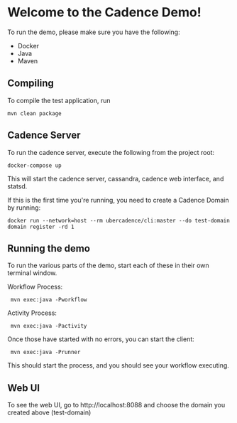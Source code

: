 # Welcome to the Cadence Demo!  

To run the demo, please make sure you have the following:
* Docker
* Java
* Maven

## Compiling
To compile the test application, run
```$xslt
mvn clean package
```

## Cadence Server
To run the cadence server, execute the following from the project root: 
```$xslt
docker-compose up
```
This will start the cadence server, cassandra, cadence web interface, and statsd. 

If this is the first time you're running, you need to create a Cadence Domain by running: 
```$xslt
docker run --network=host --rm ubercadence/cli:master --do test-domain domain register -rd 1
```

## Running the demo
To run the various parts of the demo, start each of these in their own terminal window.  

Workflow Process:
```$xslt
 mvn exec:java -Pworkflow
```

Activity Process:
```$xslt
 mvn exec:java -Pactivity
```

Once those have started with no errors, you can start the client: 
```$xslt
 mvn exec:java -Prunner
```

This should start the process, and you should see your workflow executing. 

## Web UI
To see the web UI, go to http://localhost:8088 and choose the domain you created above (test-domain)
